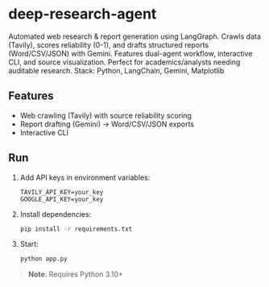# deep-research-agent
Automated web research & report generation using LangGraph. Crawls data (Tavily), scores reliability (0-1), and drafts structured reports (Word/CSV/JSON) with Gemini. Features dual-agent workflow, interactive CLI, and source visualization. Perfect for academics/analysts needing auditable research.  Stack: Python, LangChain, Gemini, Matplotlib


## Features  
- Web crawling (Tavily) with source reliability scoring  
- Report drafting (Gemini) → Word/CSV/JSON exports  
- Interactive CLI  

## Run  
1. Add API keys in environment variables:  
   ```env
   TAVILY_API_KEY=your_key
   GOOGLE_API_KEY=your_key
   ```  
2. Install dependencies:  
   ```bash
   pip install -r requirements.txt
   ```  
3. Start:  
   ```bash
   python app.py
   ```  

> **Note**: Requires Python 3.10+  
